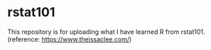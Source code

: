# rstat101
This repository is for uploading what I have learned R from rstat101.
(reference: https://www.theissaclee.com/)
